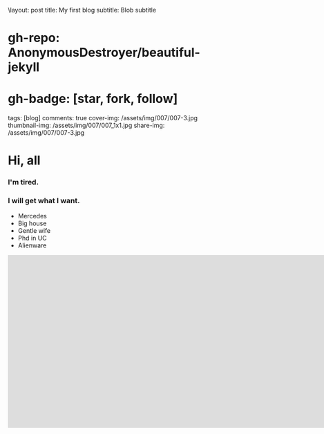 \layout: post
title: My first blog
subtitle: Blob subtitle

# gh-repo: AnonymousDestroyer/beautiful-jekyll
# gh-badge: [star, fork, follow]
tags: [blog]
comments: true
cover-img: /assets/img/007/007-3.jpg
thumbnail-img: /assets/img/007/007_1x1.jpg
share-img: /assets/img/007/007-3.jpg

# Hi, all
### I'm tired.

### I will get what I want.

* Mercedes 
* Big house
* Gentle wife
* Phd in UC
* Alienware



<iframe src="https://player.vimeo.com/video/130651859?autoplay=1" scrolling="no" border="0" frameborder="no" framespacing="0" allowfullscreen="true" width="2000px" height="400px" > </iframe>
